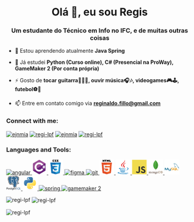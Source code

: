 <h1 align="center">Olá 👋, eu sou Regis</h1>
<h3 align="center">Um estudante do Técnico em Info no IFC, e de muitas outras coisas</h3>

- 🌱 Estou aprendendo atualmente **Java Spring**

- 📄 Já estudei **Python (Curso online), C# (Presencial na ProWay), GameMaker 2 (Por conta própria)**

- ⚡ Gosto de **tocar guitarra🎸👨‍🎤, ouvir música🎧🎶, videogames🎮🕹️, futebol⚽🥅**

- 📫 Entre em contato comigo via **reginaldo.fillo@gmail.com**

<h3 align="left">Connect with me:</h3>
<p align="left">
<a href="https://twitter.com/ejnmia" target="blank"><img align="center" src="https://raw.githubusercontent.com/rahuldkjain/github-profile-readme-generator/master/src/images/icons/Social/twitter.svg" alt="ejnmia" height="30" width="40" /></a>
<a href="https://linkedin.com/in/regi-lpf" target="blank"><img align="center" src="https://raw.githubusercontent.com/rahuldkjain/github-profile-readme-generator/master/src/images/icons/Social/linked-in-alt.svg" alt="regi-lpf" height="30" width="40" /></a>
<a href="https://instagram.com/ejnmia" target="blank"><img align="center" src="https://raw.githubusercontent.com/rahuldkjain/github-profile-readme-generator/master/src/images/icons/Social/instagram.svg" alt="ejnmia" height="30" width="40" /></a>
<a href="https://dev.to/regi-lpf" target="blank"><img align="center" src="https://d2fltix0v2e0sb.cloudfront.net/dev-black.png" alt="regi-lpf" height="30" width="40"/></a>
</p>

<h3 align="left">Languages and Tools:</h3>
<p align="left"> <a href="https://angular.io" target="_blank" rel="noreferrer"> <img src="https://angular.io/assets/images/logos/angular/angular.svg" alt="angular" width="40" height="40"/> </a> <a href="https://www.w3schools.com/cs/" target="_blank" rel="noreferrer"> <img src="https://raw.githubusercontent.com/devicons/devicon/master/icons/csharp/csharp-original.svg" alt="csharp" width="40" height="40"/> </a> <a href="https://www.w3schools.com/css/" target="_blank" rel="noreferrer"> <img src="https://raw.githubusercontent.com/devicons/devicon/master/icons/css3/css3-original-wordmark.svg" alt="css3" width="40" height="40"/> </a> <a href="https://www.figma.com/" target="_blank" rel="noreferrer"> <img src="https://www.vectorlogo.zone/logos/figma/figma-icon.svg" alt="figma" width="40" height="40"/> </a> <a href="https://git-scm.com/" target="_blank" rel="noreferrer"> <img src="https://www.vectorlogo.zone/logos/git-scm/git-scm-icon.svg" alt="git" width="40" height="40"/> </a> <a href="https://www.w3.org/html/" target="_blank" rel="noreferrer"> <img src="https://raw.githubusercontent.com/devicons/devicon/master/icons/html5/html5-original-wordmark.svg" alt="html5" width="40" height="40"/> </a> <a href="https://www.java.com" target="_blank" rel="noreferrer"> <img src="https://raw.githubusercontent.com/devicons/devicon/master/icons/java/java-original.svg" alt="java" width="40" height="40"/> </a> <a href="https://developer.mozilla.org/en-US/docs/Web/JavaScript" target="_blank" rel="noreferrer"> <img src="https://raw.githubusercontent.com/devicons/devicon/master/icons/javascript/javascript-original.svg" alt="javascript" width="40" height="40"/> </a> <a href="https://www.mongodb.com/" target="_blank" rel="noreferrer"> <img src="https://raw.githubusercontent.com/devicons/devicon/master/icons/mongodb/mongodb-original-wordmark.svg" alt="mongodb" width="40" height="40"/> </a> <a href="https://www.mysql.com/" target="_blank" rel="noreferrer"> <img src="https://raw.githubusercontent.com/devicons/devicon/master/icons/mysql/mysql-original-wordmark.svg" alt="mysql" width="40" height="40"/> </a> <a href="https://www.postgresql.org" target="_blank" rel="noreferrer"> <img src="https://raw.githubusercontent.com/devicons/devicon/master/icons/postgresql/postgresql-original-wordmark.svg" alt="postgresql" width="40" height="40"/> </a> <a href="https://www.python.org" target="_blank" rel="noreferrer"> <img src="https://raw.githubusercontent.com/devicons/devicon/master/icons/python/python-original.svg" alt="python" width="40" height="40"/> </a> <a href="https://spring.io/" target="_blank" rel="noreferrer"> <img src="https://www.vectorlogo.zone/logos/springio/springio-icon.svg" alt="spring" width="40" height="40"/> </a> <a href="https://gamemaker.io/" target="_blank" rel="noreferrer"><img src="https://cdn2.steamgriddb.com/file/sgdb-cdn/icon/e500b7708a865ec27eef36c33953b06e.ico" alt="gamemaker 2" width="40" height="40"></a></p>

<p><img align="left" src="https://github-readme-stats.vercel.app/api/top-langs?username=regi-lpf&show_icons=true&locale=en&layout=compact" alt="regi-lpf" /></p>

<p>&nbsp;<img align="center" src="https://github-readme-stats.vercel.app/api?username=regi-lpf&show_icons=true&locale=en" alt="regi-lpf" /></p>

<p><img align="center" src="https://github-readme-streak-stats.herokuapp.com/?user=regi-lpf&" alt="regi-lpf" /></p>

